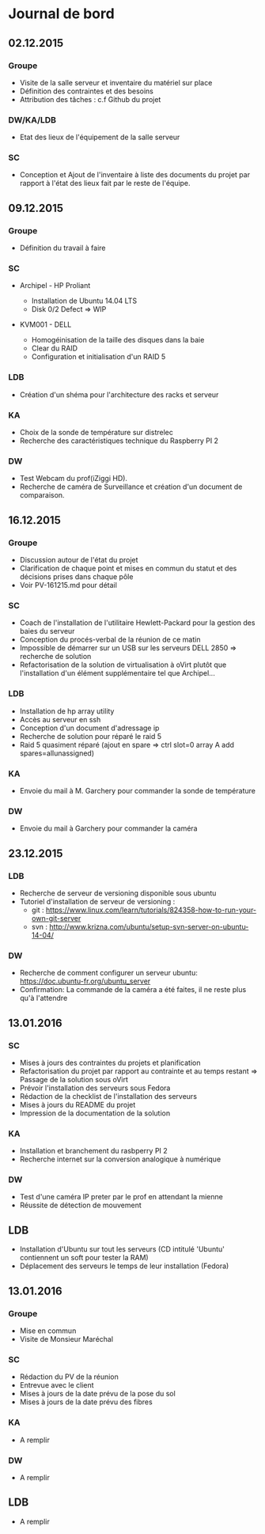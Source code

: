 # Journal de bord

## 02.12.2015

### Groupe
* Visite de la salle serveur et inventaire du matériel sur place
* Définition des contraintes et des besoins
* Attribution des tâches : c.f Github du projet

### DW/KA/LDB
* Etat des lieux de l'équipement de la salle serveur

### SC 
* Conception et Ajout de l'inventaire à liste des documents du projet par rapport à l'état des lieux fait par le reste de l'équipe.

## 09.12.2015

### Groupe
* Définition du travail à faire

### SC
* Archipel - HP Proliant 
	* Installation de Ubuntu 14.04 LTS
	* Disk 0/2 Defect => WIP

* KVM001 - DELL
	* Homogéinisation de la taille des disques dans la baie
	* Clear du RAID
	* Configuration et initialisation d'un RAID 5

### LDB
* Création d'un shéma pour l'architecture des racks et serveur

### KA
* Choix de la sonde de température sur distrelec
* Recherche des caractéristiques technique du Raspberry PI 2

### DW
* Test Webcam du prof(iZiggi HD).
* Recherche de caméra de Surveillance et création d'un document de comparaison.

## 16.12.2015

### Groupe
* Discussion autour de l'état du projet
* Clarification de chaque point et mises en commun du statut et des décisions prises dans chaque pôle
* Voir PV-161215.md pour détail

### SC
* Coach de l'installation de l'utilitaire Hewlett-Packard pour la gestion des baies du serveur
* Conception du procés-verbal de la réunion de ce matin
* Impossible de démarrer sur un USB sur les serveurs DELL 2850 => recherche de solution
* Refactorisation de la solution de virtualisation à oVirt plutôt que l'installation d'un élément supplémentaire tel que Archipel...

### LDB
* Installation de hp array utility
* Accès au serveur en ssh
* Conception d'un document d'adressage ip
* Recherche de solution pour réparé le raid 5
* Raid 5 quasiment réparé (ajout en spare => ctrl slot=0 array A add spares=allunassigned)

### KA
* Envoie du mail à M. Garchery pour commander la sonde de température

### DW
* Envoie du mail à Garchery pour commander la caméra

## 23.12.2015

### LDB
* Recherche de serveur de versioning disponible sous ubuntu
* Tutoriel d'installation de serveur de versioning :
  * git : https://www.linux.com/learn/tutorials/824358-how-to-run-your-own-git-server
  * svn : http://www.krizna.com/ubuntu/setup-svn-server-on-ubuntu-14-04/

### DW
* Recherche de comment configurer un serveur ubuntu: https://doc.ubuntu-fr.org/ubuntu_server
* Confirmation: La commande de la caméra a été faites, il ne reste plus qu'à l'attendre

## 13.01.2016

### SC
* Mises à jours des contraintes du projets et planification
* Refactorisation du projet par rapport au contrainte et au temps restant => Passage de la solution sous oVirt
* Prévoir l'installation des serveurs sous Fedora
* Rédaction de la checklist de l'installation des serveurs
* Mises à jours du README du projet
* Impression de la documentation de la solution

### KA
* Installation et branchement du rasbperry PI 2
* Recherche internet sur la conversion analogique à numérique

### DW
* Test d'une caméra IP preter par le prof en attendant la mienne
* Réussite de détection de mouvement

## LDB
* Installation d'Ubuntu sur tout les serveurs (CD intitulé 'Ubuntu' contiennent un soft pour tester la RAM)
* Déplacement des serveurs le temps de leur installation (Fedora)

## 13.01.2016

### Groupe
* Mise en commun
* Visite de Monsieur Maréchal

### SC
* Rédaction du PV de la réunion
* Entrevue avec le client
* Mises à jours de la date prévu de la pose du sol
* Mises à jours de la date prévu des fibres

### KA
* A remplir

### DW
* A remplir

## LDB
* A remplir